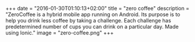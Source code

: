 +++
date = "2016-01-30T01:10:13+02:00"
title = "zero coffee"
description = "ZeroCoffee is a hybrid mobile app running on Android. Its purpose is to help you drink less coffee by taking a challenge. Each challenge has predetermined number of cups you can drink on a particular day. Made using Ionic."
image = "zero-coffee.png"
+++

